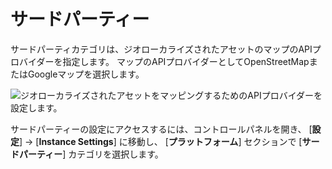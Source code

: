 # サードパーティー

サードパーティカテゴリは、ジオローカライズされたアセットのマップのAPIプロバイダーを指定します。 マップのAPIプロバイダーとしてOpenStreetMapまたはGoogleマップを選択します。

![ジオローカライズされたアセットをマッピングするためのAPIプロバイダーを設定します。](./third-party/images/01.png)

サードパーティーの設定にアクセスするには、コントロールパネルを開き、 [**設定**] → [**Instance Settings**] に移動し、 [**プラットフォーム**] セクションで [**サードパーティー**] カテゴリを選択します。
